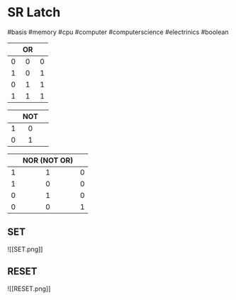 # SR Latch
#basis #memory #cpu #computer #computerscience #electrinics #boolean

||OR||
|:---:|:---:|:---:|
|0|0|0|
|1|0|1|
|0|1|1|
|1|1|1|

||NOT||
|:---:|:---:|:---:|
|1|0|
|0|1|

||NOR (NOT OR)||
|:---:|:---:|:---:|
|1|1|0|
|1|0|0|
|0|1|0|
|0|0|1|

## SET

![[SET.png]]

## RESET
![[RESET.png]]